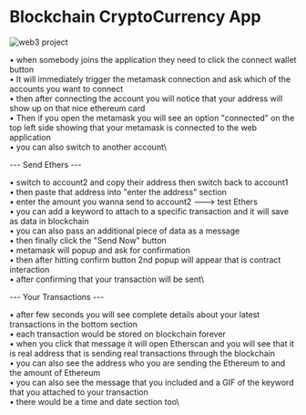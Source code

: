 # Blockchain CryptoCurrency App

![web3 project](https://user-images.githubusercontent.com/82497670/207118096-28764333-a480-4c5f-992e-010e2790092a.PNG)

•	when somebody joins the application they need to click the connect wallet button\
•	It will immediately trigger the metamask connection and ask which of the accounts you want to connect\
•	then after connecting the account you will notice that your address will show up on that nice ethereum card\
•	Then if you open the metamask you will see an option "connected" on the top left side showing that your metamask is connected to the web application\
•	you can also switch to another account\

--- Send Ethers ---

•	switch to account2 and copy their address then switch back to account1\
•	then paste that address into "enter the address" section\
•	enter the amount you wanna send to account2  ---> test Ethers\
•	you can add a keyword to attach to a specific transaction and it will save as data in blockchain\
•	you can also pass an additional piece of data as a message\
•	then finally click the "Send Now" button\
•	metamask will popup and ask for confirmation\
•	then after hitting confirm button 2nd popup will appear that is contract interaction\
•	after confirming that your transaction will be sent\

--- Your Transactions ---

•	after few seconds you will see complete details about your latest transactions in the bottom section\
• each transaction would be stored on blockchain forever\
•	when you click that message it will open Etherscan and you will see that it is real address that is sending real transactions through the blockchain\
•	you can also see the address who you are sending the Ethereum to and the amount of Ethereum\
•	you can also see the message that you included and a GIF of the keyword that you attached to your transaction\
•	there would be a time and date section too\




